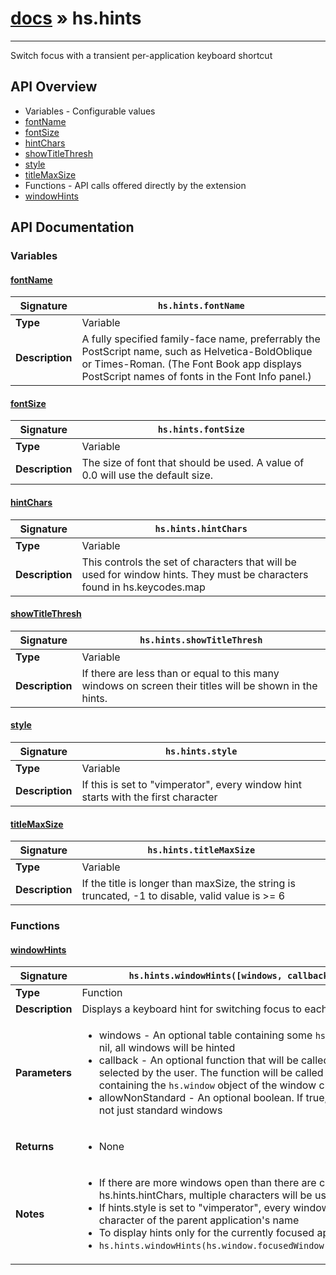 # [docs](index.md) » hs.hints
---

Switch focus with a transient per-application keyboard shortcut

## API Overview
* Variables - Configurable values
 * [fontName](#fontname)
 * [fontSize](#fontsize)
 * [hintChars](#hintchars)
 * [showTitleThresh](#showtitlethresh)
 * [style](#style)
 * [titleMaxSize](#titlemaxsize)
* Functions - API calls offered directly by the extension
 * [windowHints](#windowhints)

## API Documentation

### Variables

#### [fontName](#fontname)
| <span style="text-align: left;">**Signature**</span> | <span style="text-align: left;">`hs.hints.fontName` </span>                                                |
| -----------------------------------------------------|---------------------------------------------------------------------------------------------------------|
| **Type**                                             | Variable                                                                                         |
| **Description**                                      | A fully specified family-face name, preferrably the PostScript name, such as Helvetica-BoldOblique or Times-Roman. (The Font Book app displays PostScript names of fonts in the Font Info panel.)                                                                                         |

#### [fontSize](#fontsize)
| <span style="text-align: left;">**Signature**</span> | <span style="text-align: left;">`hs.hints.fontSize` </span>                                                |
| -----------------------------------------------------|---------------------------------------------------------------------------------------------------------|
| **Type**                                             | Variable                                                                                         |
| **Description**                                      | The size of font that should be used. A value of 0.0 will use the default size.                                                                                         |

#### [hintChars](#hintchars)
| <span style="text-align: left;">**Signature**</span> | <span style="text-align: left;">`hs.hints.hintChars` </span>                                                |
| -----------------------------------------------------|---------------------------------------------------------------------------------------------------------|
| **Type**                                             | Variable                                                                                         |
| **Description**                                      | This controls the set of characters that will be used for window hints. They must be characters found in hs.keycodes.map                                                                                         |

#### [showTitleThresh](#showtitlethresh)
| <span style="text-align: left;">**Signature**</span> | <span style="text-align: left;">`hs.hints.showTitleThresh` </span>                                                |
| -----------------------------------------------------|---------------------------------------------------------------------------------------------------------|
| **Type**                                             | Variable                                                                                         |
| **Description**                                      | If there are less than or equal to this many windows on screen their titles will be shown in the hints.                                                                                         |

#### [style](#style)
| <span style="text-align: left;">**Signature**</span> | <span style="text-align: left;">`hs.hints.style` </span>                                                |
| -----------------------------------------------------|---------------------------------------------------------------------------------------------------------|
| **Type**                                             | Variable                                                                                         |
| **Description**                                      | If this is set to "vimperator", every window hint starts with the first character                                                                                         |

#### [titleMaxSize](#titlemaxsize)
| <span style="text-align: left;">**Signature**</span> | <span style="text-align: left;">`hs.hints.titleMaxSize` </span>                                                |
| -----------------------------------------------------|---------------------------------------------------------------------------------------------------------|
| **Type**                                             | Variable                                                                                         |
| **Description**                                      | If the title is longer than maxSize, the string is truncated, -1 to disable, valid value is >= 6                                                                                         |

### Functions

#### [windowHints](#windowhints)
| <span style="text-align: left;">**Signature**</span> | <span style="text-align: left;">`hs.hints.windowHints([windows, callback, allowNonStandard])` </span>                                                |
| -----------------------------------------------------|---------------------------------------------------------------------------------------------------------|
| **Type**                                             | Function                                                                                         |
| **Description**                                      | Displays a keyboard hint for switching focus to each window                                                                                         |
| **Parameters**                                       | <ul><li>windows - An optional table containing some `hs.window` objects. If this value is nil, all windows will be hinted</li><li>callback - An optional function that will be called when a window has been selected by the user. The function will be called with a single argument containing the `hs.window` object of the window chosen by the user</li><li>allowNonStandard - An optional boolean.  If true, all windows will be included, not just standard windows</li></ul> |
| **Returns**                                          | <ul><li>None</li></ul>          |
| **Notes**                                            | <ul><li>If there are more windows open than there are characters available in hs.hints.hintChars, multiple characters will be used</li><li>If hints.style is set to "vimperator", every window hint is prefixed with the first character of the parent application's name</li><li>To display hints only for the currently focused application, try something like:</li><li> `hs.hints.windowHints(hs.window.focusedWindow():application():allWindows())`</li></ul>                |


